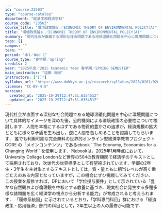```yaml
---
id: "course:23503"
type: "course-catalog"
department: "経済学部経済学科"
course_code: "23503"
course_title: "環境政策論a ／ECONOMIC THEORY OF ENVIRONMENTAL POLICY(A)"
title: "環境政策論a ／ECONOMIC THEORY OF ENVIRONMENTAL POLICY(A)"
summary: "現代社会が直面する深刻な社会問題である地球温暖化問題を中心に環境問題について具体的なイメージを深めた後，公的機関による環境政策の必要性について検討します．人間を幸福にするはずである物質的豊かさの追求が，経済規模の拡大とともに様々な矛盾を生み…"
tags: []
campus: ""
term: ""
period: "水1／Wed 1"
course_type: "春学期／Spring"
credits: 2
year: "2025年度／2025 Academic Year 春学期／SPRING SEMESTER"
main_instructor: "塩田 尚樹"
instructors: ["[]"]
syllabus_url: "https://www.dokkyo.ac.jp/research/syllabus/2025/0201/0201_23503_ja_JP.html"
license: "CC-BY-4.0"
version:
  created_at: "2025-10-29T12:47:51.635451Z"
  updated_at: "2025-10-29T12:47:51.635451Z"
---
```

現代社会が直面する深刻な社会問題である地球温暖化問題を中心に環境問題について具体的なイメージを深めた後，公的機関による環境政策の必要性について検討します．人間を幸福にするはずである物質的豊かさの追求が，経済規模の拡大とともに様々な矛盾を生み出し，逆に人間を苦しめることを認識してもらいます． 誰でも利用可能な完全無料の世界的オンライン型経済学教育プロジェクト CORE の「メインコンテンツ」であるebook ``The Economy, Economics for a Changing World'' を使用します．同ebookは，2025年1月時点において，University College Londonなど世界の504の教育機関で経済学のテキストとして採用されており，次世代の世界標準として有望視されています．学部の2年生・3年生を主対象とするテキストとしては，質・量ともに相当レベルが高く歯ごたえのある内容となっていますが，この機会にぜひ挑戦してみてください． この授業を履修すれば，DPにおいて「学位授与要件」として示されている「豊かな自然観および倫理観を中核とする教養に基づき、現実社会に発生する多種多様な諸問題を広く経済学の視点から分析する能力」が育成されると考えられます． 「履修系統図」に示されているとおり，「学科専門科目」群における「経済政策・応用経済」部門の科目として，2年生以上の人の履修が可能です．
